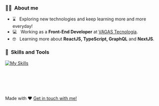 
### :woman_technologist: &nbsp;About me

- :hourglass: &nbsp; Exploring new technologies and keep learning more and more everyday!
- :computer: &nbsp; Working as a **Front-End Developer** at <a href="https://www.vagas.com.br/" target="_blank">VAGAS Tecnologia</a>.
- :nerd_face: &nbsp; Learning more about **ReactJS, TypeScript, GraphQL** and **NextJS**.

### :rocket: &nbsp;Skills and Tools
[![My Skills](https://skillicons.dev/icons?i=html,css,sass,styledcomponents,tailwind,git,github,js,react,nextjs,ts,graphql,docker,jest)](https://skillicons.dev)

<br/><br/>
---
Made with :heart: [Get in touch with me!](https://pamelasantos.dev.br/)
